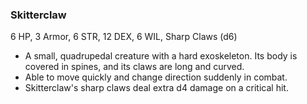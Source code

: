 ### Skitterclaw

6 HP, 3 Armor, 6 STR, 12 DEX, 6 WIL, Sharp Claws (d6)

- A small, quadrupedal creature with a hard exoskeleton. Its body is covered in spines, and its claws are long and curved.
- Able to move quickly and change direction suddenly in combat.
- Skitterclaw's sharp claws deal extra d4 damage on a critical hit.

